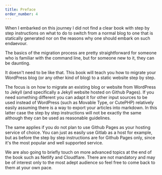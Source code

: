 ```yaml
---
title: Preface
order_number: 4
---
```


When I embarked on this journey I did not find a clear book with step by step instructions on what to do to switch from a normal blog to one that is statically generated nor on the reasons why one should embark on such endaevour.

The basics of the migration process are pretty straightforward for someone who is familiar with the command line, but for someone new to it, they can be daunting.

It doesn't need to be like that. This book will teach you how to migrate your WordPress blog (or any other kind of blog) to a static website step by step.

The focus is on how to migrate an existing blog or website from WordPress to Jekyll (and specifically a Jekyll website hosted on Github Pages). If you need something different you can adapt it for other input sources to be used instead of WordPress (such as Movable Type, or CutePHP) relatively easily assuming there is a way to export your articles into markdown. In this latter case the step by step instructions will not be exactly the same although they can be used as reasonable guidelines.

The same applies if you do not plan to use Github Pages as your hosting service of choice. You can just as easily use Gitlab as a host for example, but as before the step by step instructions are for Github Pages only, since it's the most popular and well supported service.

We are also going to briefly touch on more advanced topics at the end of the book such as Netlify and Cloudflare. There are not mandatory and may be of interest only to the most adept audience so feel free to come back to them at your own pace.